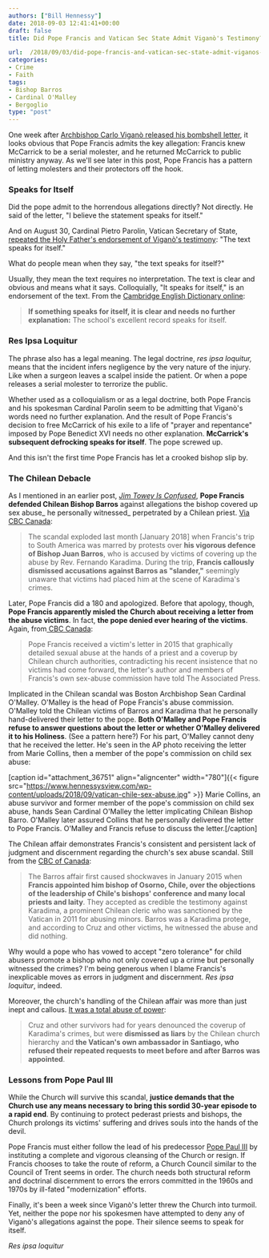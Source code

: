 ```yaml
---
authors: ["Bill Hennessy"]
date: 2018-09-03 12:41:41+00:00
draft: false
title: Did Pope Francis and Vatican Sec State Admit Viganò's Testimony?

url:  /2018/09/03/did-pope-francis-and-vatican-sec-state-admit-viganos-testimony/
categories:
- Crime
- Faith
tags:
- Bishop Barros
- Cardinal O'Malley
- Bergoglio
type: "post"
---
```


One week after [Archbishop Carlo Viganò released his bombshell letter](https://www.ncregister.com/daily-news/ex-nuncio-accuses-pope-francis-of-failing-to-act-on-mccarricks-abuse), it looks obvious that Pope Francis admits the key allegation: Francis knew McCarrick to be a serial molester, and he returned McCarrick to public ministry anyway. As we'll see later in this post, Pope Francis has a pattern of letting molesters and their protectors off the hook.



### Speaks for Itself



Did the pope admit to the horrendous allegations directly? Not directly. He said of the letter, "I believe the statement speaks for itself."

And on August 30, Cardinal Pietro Parolin, Vatican Secretary of State, [repeated the Holy Father's endorsement of Viganò's testimony](https://www.ewtnnews.com/catholic-news/World.php?id=18085): "The text speaks for itself."

What do people mean when they say, "the text speaks for itself?"

Usually, they mean the text requires no interpretation. The text is clear and obvious and means what it says. Colloquially, "It speaks for itself," is an endorsement of the text. From the [Cambridge English Dictionary online](https://dictionary.cambridge.org/dictionary/english/speaks-for-itself):



> **If something speaks for itself, it is clear and needs no further explanation:** The school's excellent record speaks for itself.





### Res Ipsa Loquitur



The phrase also has a legal meaning. The legal doctrine, _res ipsa loquitur,_ means that the incident infers negligence by the very nature of the injury. Like when a surgeon leaves a scalpel inside the patient. Or when a pope releases a serial molester to terrorize the public.

Whether used as a colloquialism or as a legal doctrine, both Pope Francis and his spokesman Cardinal Parolin seem to be admitting that Viganò's words need no further explanation. And the result of Pope Francis's decision to free McCarrick of his exile to a life of "prayer and repentance" imposed by Pope Benedict XVI needs no other explanation. **McCarrick's subsequent defrocking speaks for itself**. The pope screwed up.

And this isn't the first time Pope Francis has let a crooked bishop slip by.



### The Chilean Debacle



As I mentioned in an earlier post, [_Jim Towey Is Confused_](https://www.hennessysview.com/2018/09/01/jim-towey-is-confused/), **Pope Francis defended Chilean Bishop Barros** against allegations the bishop covered up sex abuse_ he personally witnessed_ perpetrated by a Chilean priest. [Via CBC Canada](https://www.cbc.ca/news/world/pope-advisers-abuse-victim-letter-denial-1.4519805):



> The scandal exploded last month [January 2018] when Francis's trip to South America was marred by protests over **his vigorous defence of Bishop Juan Barros**, who is accused by victims of covering up the abuse by Rev. Fernando Karadima. During the trip, **Francis callously dismissed accusations against Barros as "slander,"** seemingly unaware that victims had placed him at the scene of Karadima's crimes.



Later, Pope Francis did a 180 and apologized. Before that apology, though, **Pope Francis apparently misled the Church about receiving a letter from the abuse victims**. In fact, **the pope denied ever hearing of the victims**. Again, from[ CBC Canada](https://www.cbc.ca/news/world/pope-advisers-abuse-victim-letter-denial-1.4519805):



> Pope Francis received a victim's letter in 2015 that graphically detailed sexual abuse at the hands of a priest and a coverup by Chilean church authorities, contradicting his recent insistence that no victims had come forward, the letter's author and members of Francis's own sex-abuse commission have told The Associated Press.



Implicated in the Chilean scandal was Boston Archbishop Sean Cardinal O'Malley. O'Malley is the head of Pope Francis's abuse commission. O'Malley told the Chilean victims of Barros and Karadima that he personally hand-delivered their letter to the pope. **Both O'Malley and Pope Francis refuse to answer questions about the letter or whether O'Malley delivered it to his Holiness**. (See a pattern here?) For his part, O'Malley cannot deny that he received the letter. He's seen in the AP photo receiving the letter from Marie Collins, then a member of the pope's commission on child sex abuse:

[caption id="attachment_36751" align="aligncenter" width="780"]{{< figure src="https://www.hennessysview.com/wp-content/uploads/2018/09/vatican-chile-sex-abuse.jpg" >}}
Marie Collins, an abuse survivor and former member of the pope's commission on child sex abuse, hands Sean Cardinal O'Malley the letter implicating Chilean Bishop Barro. O'Malley later assured Collins that he personally delivered the letter to Pope Francis. O'Malley and Francis refuse to discuss the letter.[/caption]

The Chilean affair demonstrates Francis's consistent and persistent lack of judgment and discernment regarding the church's sex abuse scandal. Still from the [CBC of Canada](https://www.cbc.ca/news/world/pope-advisers-abuse-victim-letter-denial-1.4519805):



> The Barros affair first caused shockwaves in January 2015 when **Francis appointed him bishop of Osorno, Chile, over the objections of the leadership of Chile's bishops' conference and many local priests and laity**. They accepted as credible the testimony against Karadima, a prominent Chilean cleric who was sanctioned by the Vatican in 2011 for abusing minors. Barros was a Karadima protege, and according to Cruz and other victims, he witnessed the abuse and did nothing.



Why would a pope who has vowed to accept "zero tolerance" for child abusers promote a bishop who not only covered up a crime but personally witnessed the crimes? I'm being generous when I blame Francis's inexplicable moves as errors in judgment and discernment. _Res ipsa loquitur_, indeed.

Moreover, the church's handling of the Chilean affair was more than just inept and callous. [It was a total abuse of power](https://www.cbc.ca/news/world/pope-advisers-abuse-victim-letter-denial-1.4519805):



> Cruz and other survivors had for years denounced the coverup of Karadima's crimes, but were **dismissed as liars** by the Chilean church hierarchy and **the Vatican's own ambassador in Santiago, who refused their repeated requests to meet before and after Barros was appointed**.





### Lessons from Pope Paul III



While the Church will survive this scandal, **justice demands that the Church use any means necessary to bring this sordid 30-year episode to a rapid end**. By continuing to protect pederast priests and bishops, the Church prolongs its victims' suffering and drives souls into the hands of the devil.

Pope Francis must either follow the lead of his predecessor [Pope Paul III](https://www.newadvent.org/cathen/11579a.htm) by instituting a complete and vigorous cleansing of the Church or resign. If Francis chooses to take the route of reform, a Church Council similar to the Council of Trent seems in order. The church needs both structural reform and doctrinal discernment to errors the errors committed in the 1960s and 1970s by ill-fated "modernization" efforts.

Finally, it's been a week since Viganò's letter threw the Church into turmoil. Yet, neither the pope nor his spokesmen have attempted to deny any of Viganò's allegations against the pope. Their silence seems to speak for itself.

_Res ipsa loquitur_
